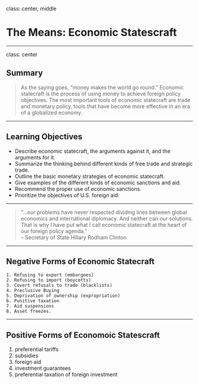 class: center, middle

# The Means: Economic Statescraft

---

class: center

## Summary

>As the saying goes, “money makes the world go round.” Economic statecraft is the process of using money to achieve foreign policy objectives. The most important tools of economic statecraft are trade and monetary policy, tools that have become more effective in an era of a globalized economy.

---

## Learning Objectives

* Describe economic statecraft, the arguments against it, and the arguments for it.
* Summarize the thinking behind different kinds of free trade and strategic trade.
* Outline the basic monetary strategies of economic statecraft.
* Give examples of the different kinds of economic sanctions and aid.
* Recommend the proper use of economic sanctions.
* Prioritize the objectives of U.S. foreign aid.

---

>“…our problems have never respected dividing lines between global economics and international diplomacy. And neither can our solutions. That is why I have put what I call economic statecraft at the heart of our foreign policy agenda.” <BR> – Secretary of State Hillary Rodham Clinton

---

## Negative Forms of Economic Statecraft 

    1. Refusing to export (embargoes)
    2. Refusing to import (boycotts)
    3. Covert refusals to trade (blacklists)
    4. Preclusive Buying
    5. Deprivation of ownership (expropriation)
    6. Punitive taxation
    7. Aid suspensions
    8. Asset freezes. 

---

## Positive Forms of Economoic Statescraft

1. preferential tariffs
2. subsidies
3. foreign aid
4. investment guarantees
5. preferential taxation of foreign investment
